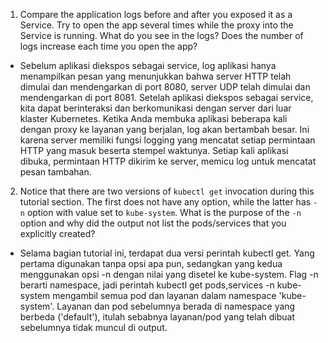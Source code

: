 1.  Compare the application logs before and after you exposed it as a Service. Try to open the app several times while the proxy into the Service is running. What do you see in the logs? Does the number of logs increase each time you open the app?
- Sebelum aplikasi diekspos sebagai service, log aplikasi hanya menampilkan pesan yang menunjukkan bahwa server HTTP telah dimulai dan mendengarkan di port 8080, server UDP telah dimulai dan mendengarkan di port 8081. Setelah aplikasi diekspos sebagai service, kita dapat berinteraksi dan berkomunikasi dengan server dari luar klaster Kubernetes. Ketika Anda membuka aplikasi beberapa kali dengan proxy ke layanan yang berjalan, log akan bertambah besar. Ini karena server memiliki fungsi logging yang mencatat setiap permintaan HTTP yang masuk beserta stempel waktunya. Setiap kali aplikasi dibuka, permintaan HTTP dikirim ke server, memicu log untuk mencatat pesan tambahan.


2. Notice that there are two versions of `kubectl get` invocation during this tutorial section. The first does not have any option, while the latter has `-n` option with value set to `kube-system`. What is the purpose of the `-n` option and why did the output not list the pods/services that you
explicitly created?
- Selama bagian tutorial ini, terdapat dua versi perintah kubectl get. Yang pertama digunakan tanpa opsi apa pun, sedangkan yang kedua menggunakan opsi -n dengan nilai yang disetel ke kube-system. Flag -n berarti namespace, jadi perintah kubectl get pods,services -n kube-system mengambil semua pod dan layanan dalam namespace 'kube-system'. Layanan dan pod sebelumnya berada di namespace yang berbeda ('default'), itulah sebabnya layanan/pod yang telah dibuat sebelumnya tidak muncul di output.